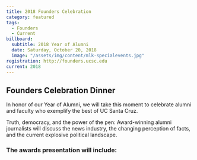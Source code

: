 ```yaml
---
title: 2018 Founders Celebration
category: featured
tags:
  - Founders
  - Current
billboard:
  subtitle: 2018 Year of Alumni
  date: Saturday, October 20, 2018
  image: "/assets/img/content/mlk-specialevents.jpg"
registration: http://founders.ucsc.edu
current: 2018
---
```


## Founders Celebration Dinner

In honor of our Year of Alumni, we will take this moment to celebrate alumni and faculty who exemplify the best of UC Santa Cruz.

Truth, democracy, and the power of the pen: Award-winning alumni journalists will discuss the news industry, the changing perception of facts, and the current explosive political landscape.

### The awards presentation will include:

